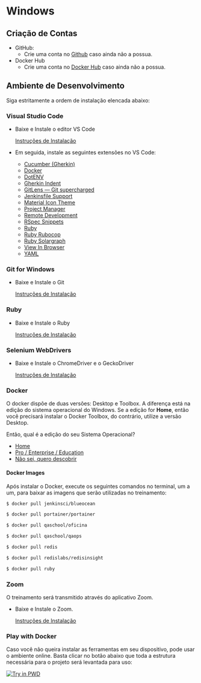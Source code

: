 # Windows

## Criação de Contas

* GitHub:
  * Crie uma conta no [Github](https://github.com) caso ainda não a possua.
* Docker Hub
  * Crie uma conta no [Docker Hub](https://hub.docker.com) caso ainda não a possua.

## Ambiente de Desenvolvimento

Siga estritamente a ordem de instalação elencada abaixo:

### Visual Studio Code

* Baixe e Instale o editor VS Code

  [Instruções de Instalação](./vscode/README.md)

* Em seguida, instale as seguintes extensões no VS Code:
  * [Cucumber (Gherkin)](https://marketplace.visualstudio.com/items?itemName=alexkrechik.cucumberautocomplete)
  * [Docker](https://marketplace.visualstudio.com/items?itemName=ms-azuretools.vscode-docker)
  * [DotENV](https://marketplace.visualstudio.com/items?itemName=mikestead.dotenv)
  * [Gherkin Indent](https://marketplace.visualstudio.com/items?itemName=AravindKumar.gherkin-indent)
  * [GitLens — Git supercharged](https://marketplace.visualstudio.com/items?itemName=eamodio.gitlens)
  * [Jenkinsfile Support](https://marketplace.visualstudio.com/items?itemName=secanis.jenkinsfile-support)
  * [Material Icon Theme](https://marketplace.visualstudio.com/items?itemName=PKief.material-icon-theme)
  * [Project Manager](https://marketplace.visualstudio.com/items?itemName=alefragnani.project-manager)
  * [Remote Development](https://marketplace.visualstudio.com/items?itemName=ms-vscode-remote.vscode-remote-extensionpack)
  * [RSpec Snippets](https://marketplace.visualstudio.com/items?itemName=karunamurti.rspec-snippets)
  * [Ruby](https://marketplace.visualstudio.com/items?itemName=rebornix.Ruby)
  * [Ruby Rubocop](https://marketplace.visualstudio.com/items?itemName=misogi.ruby-rubocop)
  * [Ruby Solargraph](https://marketplace.visualstudio.com/items?itemName=castwide.solargraph)
  * [View In Browser](https://marketplace.visualstudio.com/items?itemName=qinjia.view-in-browser)
  * [YAML](https://marketplace.visualstudio.com/items?itemName=redhat.vscode-yaml)

### Git for Windows

* Baixe e Instale o Git

  [Instruções de Instalação](./git/README.md)

### Ruby

* Baixe e Instale o Ruby

  [Instruções de Instalação](./ruby/README.md)

### Selenium WebDrivers

* Baixe e Instale o ChromeDriver e o GeckoDriver

  [Instruções de Instalação](./selenium/README.md)

### Docker

O docker dispõe de duas versões: Desktop e Toolbox. A diferença está na edição do sistema operacional do Windows. Se a edição for __Home__, então você precisará instalar o Docker Toolbox, do contrário, utilize a versão Desktop.

Então, qual é a edição do seu Sistema Operacional?

* [Home](./docker/toolbox/README.md)
* [Pro / Enterprise / Education](./docker/desktop/README.md)
* [Não sei, quero descobrir](./system/README.md)

#### Docker Images

Após instalar o Docker, execute os seguintes comandos no terminal, um a um, para baixar as imagens que serão utilizadas no treinamento:

```bash
$ docker pull jenkinsci/blueocean
```

```bash
$ docker pull portainer/portainer
```

```bash
$ docker pull qaschool/oficina
```

```bash
$ docker pull qaschool/qaops
```

```bash
$ docker pull redis
```

```bash
$ docker pull redislabs/redisinsight
```

```bash
$ docker pull ruby
```

### Zoom

O treinamento será transmitido através do aplicativo Zoom.

* Baixe e Instale o Zoom.

  [Instruções de Instalação](./zoom/README.md)

### Play with Docker

Caso você não queira instalar as ferramentas em seu dispositivo, pode usar o ambiente online. Basta clicar no botão abaixo que toda a estrutura necessária para o projeto será levantada para uso:

[![Try in PWD](https://raw.githubusercontent.com/play-with-docker/stacks/master/assets/images/button.png)](https://labs.play-with-docker.com/?stack=https://raw.githubusercontent.com/qaschoolbr/cucumber/master/qaops-stack.yml)
